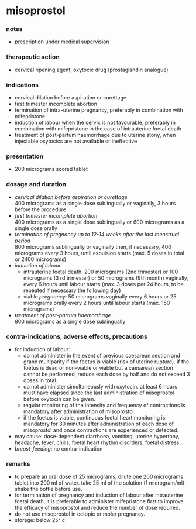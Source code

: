 # misoprostol

### notes
+ prescription under medical supervision
### therapeutic action

+ cervical ripening agent, oxytocic drug (prostaglandin analogue)

### indications
+ cervical dilation before aspiration or curettage
+ first trimester incomplete abortion
+ termination of intra-uterine pregnancy, preferably in combination with mifepristone
+ induction of labour when the cervix is not favourable, preferably in combination with mifepristone in the case of intrauterine foetal death
+ treatment of post-partum haemorrhage due to uterine atony, when injectable oxytocics are not available or ineffective

### presentation
+ 200 micrograms scored tablet

### dosage and duration
+ *cervical dilation before aspiration or curettage*  
    400 micrograms as a single dose sublingually or vaginally, 3 hours before the procedure
+ *first trimester incomplete abortion*  
    400 micrograms as a single dose sublingually or 600 micrograms as a single dose orally
+ *termination of pregnancy up to 12-14 weeks after the last menstrual period*  
    800 micrograms sublingually or vaginally then, if necessary, 400 micrograms every 3 hours, until expulsion starts (max. 5 doses in total or 2400 micrograms)
+ *induction of labour*  
    - intrauterine foetal death: 200 micrograms (2nd trimester) or 100 micrograms (3 rd trimester) or 50 micrograms (9th month) vaginally, every 6 hours until labour starts (max. 3 doses per 24 hours, to be repeated if necessary the following day)
    - viable *pregnancy*: 50 micrograms vaginally every 6 hours or 25 micrograms orally every 2 hours until labour starts (max. 150 micrograms)
+ *treatment of post-partum haemorrhage*  
    800 micrograms as a single dose sublingually

### contra-indications, adverse effects, precautions
+ for induction of labour:
    - do not administer in the event of previous caesarean section and grand multiparity if the foetus is viable (risk of uterine rupture). if the foetus is dead or non-viable or viable but a caesarean section cannot be performed, reduce each dose by half and do not exceed 3 doses in total.
    - do not administer simultaneously with oxytocin. at least 6 hours must have elapsed since the last administration of misoprostol before oxytocin can be given.
    - regular monitoring of the intensity and frequency of contractions is mandatory after administration of misoprostol.
    - if the foetus is viable, continuous foetal heart monitoring is mandatory for 30 minutes after administration of each dose of misoprostol and once contractions are experienced or detected.
+ may cause: dose-dependent diarrhoea, vomiting, uterine hypertony, headache, fever, chills, foetal heart rhythm disorders, foetal distress.
+ *breast-feeding*: no contra-indication

### remarks
+ to prepare an oral dose of 25 micrograms, dilute one 200 micrograms tablet into 200 ml of water. take 25 ml of the solution (1 microgram/ml). shake the bottle before use.
+ for termination of pregnancy and induction of labour after intrauterine foetal death, it is preferable to administer mifepristone first to improve the efficacy of misoprostol and reduce the number of dose required.
+ do not use misoprostol in ectopic or molar pregnancy.
+ storage: below 25° c